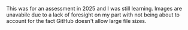 This was for an assessment in 2025 and I was still learning. Images are unavabile due to a lack of foresight on my part with not being about to account for the fact GitHub doesn't allow large file sizes.

